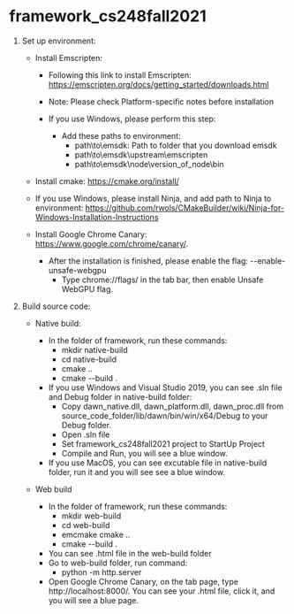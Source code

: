 # framework_cs248fall2021

1. Set up environment:

    - Install Emscripten: 
        * Following this link to install Emscripten:
            https://emscripten.org/docs/getting_started/downloads.html

        * Note: Please check Platform-specific notes before installation

        * If you use Windows, please perform this step:
            - Add these paths to environment:
                * path\to\emsdk: Path to folder that you download emsdk
                * path\to\emsdk\upstream\emscripten
                * path\to\emsdk\node\version_of_node\bin

    - Install cmake:
        https://cmake.org/install/

    - If you use Windows, please install Ninja, and add path to Ninja to environment:
        https://github.com/rwols/CMakeBuilder/wiki/Ninja-for-Windows-Installation-Instructions

    - Install Google Chrome Canary:
        https://www.google.com/chrome/canary/.
        * After the installation is finished, please enable the flag: --enable-unsafe-webgpu
            - Type chrome://flags/ in the tab bar, then enable Unsafe WebGPU flag.

2. Build source code:
    - Native build:
        * In the folder of framework, run these commands:
            - mkdir native-build
            - cd native-build
            - cmake ..
            - cmake --build .
        * If you use Windows and Visual Studio 2019, you can see .sln file and Debug folder in native-build folder:
            - Copy dawn_native.dll, dawn_platform.dll, dawn_proc.dll from source_code_folder/lib/dawn/bin/win/x64/Debug to your Debug folder.
            - Open .sln file
            - Set framework_cs248fall2021 project to StartUp Project
            - Compile and Run, you will see a blue window.
        * If you use MacOS, you can see excutable file in native-build folder, run it and you will see see a blue window.

    - Web build
        * In the folder of framework, run these commands:
            - mkdir web-build
            - cd web-build
            - emcmake cmake ..
            - cmake --build .
        * You can see .html file in the web-build folder
        * Go to web-build folder, run command:
            - python -m http.server
        * Open Google Chrome Canary, on the tab page, type http://localhost:8000/. You can see your .html file, click it, and you will see a blue page.

